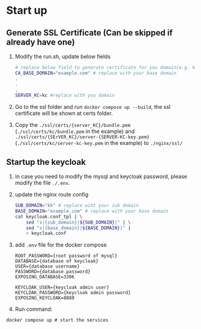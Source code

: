 # Start up

## Generate SSL Certificate (Can be skipped if already have one)

1. Modify the run.sh, update below fields
    ```sh
    # replace below field to generate certificate for you domain(e.g. kc.example.com)
    CA_BASE_DOMAIN="example.com" # replace with your base domain
    .
    .
    .
    SERVER_KC=kc #replace with you domain 
    ```

2. Go to the ssl folder and run `docker compose up --build`, the ssl certificate will be shown at certs folder.

3. Copy the `./ssl/certs/{server_KC}/bundle.pem` (`./ssl/certs/kc/bundle.pem` in the example) and `./ssl/certs/{SErVER_KC}/server-{SERVER-KC-key.pem}` (`./ssl/certs/kc/server-kc-key.pem` in the example) to `./nginx/ssl/`

## Startup the keycloak

1. In case you need to modify the mysql and keycloak password, please modify the file `./.env`.

2. update the nginx route config
    ```sh
    SUB_DOMAIN="kk" # replace wiht your sub domain
    BASE_DOMAIN="example.com" # replace with your base domain 
    cat keycloak.conf_tpl | \
        sed "s|{sub_domain}|${SUB_DOMAIN}|" | \
        sed "s|{base_domain}|${BASE_DOMAIN}|" | 
        > keycloak.conf
    ```

3. add `.env` file for the docker compose 
    ```text
    ROOT_PASSWORD={root password of mysql}
    DATABASE={database of keycloak}
    USER={database username}
    PASSWORD={database password}
    EXPOSING_DATABASE=3306

    KEYCLOAK_USER={keycloak admin user}
    KEYCLOAK_PASSWORD={keycloak admin password}
    EXPOSING_KEYCLOAK=8080
    ```

4. Run command:
```shell
docker compose up # start the services
```

